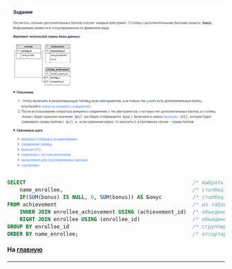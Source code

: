 

<img src="../art/3.3.6.task.png" alt="solution" >

```sql
SELECT                                                      /* выбрать данные */
    name_enrollee,                                          /* столбец */
    IF(SUM(bonus) IS NULL, 0, SUM(bonus)) AS Бонус          /* столбец */
FROM achievement                                            /* из таблицы */
    INNER JOIN enrollee_achievement USING (achievement_id)  /* объединенной с таблицей по столбцу */
    RIGHT JOIN enrollee USING (enrollee_id)                 /* объединенной с таблицей по столбцу */
GROUP BY enrollee_id                                        /* сгруппировать по столбцу */
ORDER BY name_enrollee;                                     /* отсортировать по столбцу */
```



#### На [главную](https://github.com/BEPb/stepik_sql#readme)

---


